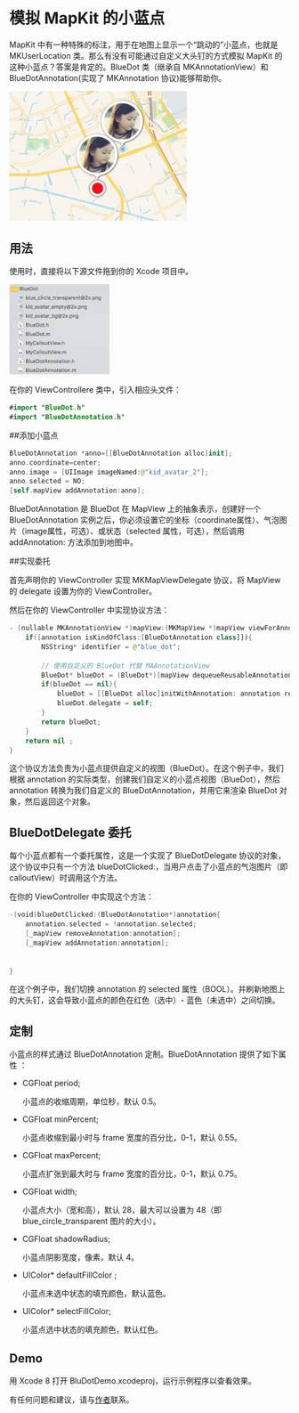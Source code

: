 # 模拟 MapKit 的小蓝点

MapKit 中有一种特殊的标注，用于在地图上显示一个“跳动的”小蓝点，也就是  MKUserLocation 类。那么有没有可能通过自定义大头钉的方式模拟 MapKit 的这种小蓝点？答案是肯定的。BlueDot 类（继承自 MKAnnotationView）和 BlueDotAnnotation(实现了 MKAnnotation 协议)能够帮助你。

<img src="3.png" width = "320"/>

## 用法

使用时，直接将以下源文件拖到你的 Xcode 项目中。

<img src= "2.png" width = "180"/>


在你的 ViewControllere 类中，引入相应头文件：

```swift
#import "BlueDot.h"
#import "BlueDotAnnotation.h"
```

##添加小蓝点

```swift
BlueDotAnnotation *anno=[[BlueDotAnnotation alloc]init];
anno.coordinate=center;
anno.image = [UIImage imageNamed:@"kid_avatar_2"];
anno.selected = NO;
[self.mapView addAnnotation:anno];
```
BlueDotAnnotation 是 BlueDot 在 MapView 上的抽象表示，创建好一个 BlueDotAnnotation 实例之后，你必须设置它的坐标（coordinate属性）、气泡图片（image属性，可选）、或状态（selected 属性，可选），然后调用 addAnnotation: 方法添加到地图中。

##实现委托

首先声明你的 ViewController 实现 MKMapViewDelegate 协议，将 MapView 的 delegate 设置为你的 ViewController。

然后在你的 ViewController 中实现协议方法：

```swift
- (nullable MKAnnotationView *)mapView:(MKMapView *)mapView viewForAnnotation:(id <MKAnnotation>)annotation{
    if([annotation isKindOfClass:[BlueDotAnnotation class]]){
        NSString* identifier = @"blue_dot";
        
        // 使用自定义的 BlueDot 代替 MAAnnotationView
        BlueDot* blueDot = (BlueDot*)[mapView dequeueReusableAnnotationViewWithIdentifier:identifier];
        if(blueDot == nil){
            blueDot = [[BlueDot alloc]initWithAnnotation: annotation reuseIdentifier: identifier];
            blueDot.delegate = self;
        }
        return blueDot;
    }
    return nil ;
}
```

这个协议方法负责为小蓝点提供自定义的视图（BlueDot）。在这个例子中，我们根据 annotation 的实际类型，创建我们自定义的小蓝点视图（BlueDot），然后 annotation 转换为我们自定义的 BlueDotAnnotation，并用它来渲染 BlueDot 对象，然后返回这个对象。

## BlueDotDelegate 委托

每个小蓝点都有一个委托属性，这是一个实现了 BlueDotDelegate 协议的对象，这个协议中只有一个方法 blueDotClicked:，当用户点击了小蓝点的气泡图片（即 calloutView）时调用这个方法。

在你的 ViewController 中实现这个方法：

```swift
-(void)blueDotClicked:(BlueDotAnnotation*)annotation{
    annotation.selected = !annotation.selected;
    [_mapView removeAnnotation:annotation];
    [_mapView addAnnotation:annotation];

    
}
```
在这个例子中，我们切换 annotation 的 selected 属性（BOOL）。并刷新地图上的大头钉，这会导致小蓝点的颜色在红色（选中）- 蓝色（未选中）之间切换。

## 定制

小蓝点的样式通过 BlueDotAnnotation 定制。BlueDotAnnotation 提供了如下属性 ：

* CGFloat period;

	小蓝点的收缩周期，单位秒，默认 0.5。

* CGFloat minPercent;

	小蓝点收缩到最小时与 frame 宽度的百分比，0-1，默认 0.55。

* CGFloat maxPercent;

	小蓝点扩张到最大时与 frame 宽度的百分比，0-1，默认 0.75。

* CGFloat width;

	小蓝点大小（宽和高），默认 28，最大可以设置为 48（即 blue_circle_transparent 图片的大小）。
	
* CGFloat shadowRadius;

	小蓝点阴影宽度，像素，默认 4。

* UIColor* defaultFillColor ;

	小蓝点未选中状态的填充颜色，默认蓝色。

* UIColor* selectFillColor;

	小蓝点选中状态的填充颜色，默认红色。

## Demo

用 Xcode 8 打开 BluDotDemo.xcodeproj，运行示例程序以查看效果。

有任何问题和建议，请与[作者](kmyhy@126.com)联系。






